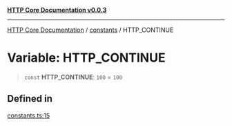 [**HTTP Core Documentation v0.0.3**](../../README.md)

***

[HTTP Core Documentation](../../modules.md) / [constants](../README.md) / HTTP\_CONTINUE

# Variable: HTTP\_CONTINUE

> `const` **HTTP\_CONTINUE**: `100` = `100`

## Defined in

[constants.ts:15](https://github.com/stonemjs/http-core/blob/33a82b77e98ade423889148c13f25ccd40b75c8a/src/constants.ts#L15)
